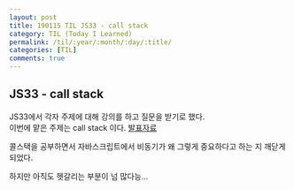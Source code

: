 ```yaml
---
layout: post
title: 190115 TIL JS33 - call stack
category: TIL (Today I Learned)
permalink: /til/:year/:month/:day/:title/
categories: [TIL]
comments: true
---
```


## **JS33 - call stack**

JS33에서 각자 주제에 대해 강의를 하고 질문을 받기로 했다.  
이번에 맡은 주제는 call stack 이다. 
[발표자료](https://github.com/childrenOfCrong/33-js-concepts/blob/master/Soom/callStack_0115.md)
   
콜스택을 공부하면서 자바스크립트에서 비동기가 왜 그렇게 중요하다고 하는 지 깨닫게 되었다. 
  
하지만 아직도 헷갈리는 부분이 넘 많다능... 
